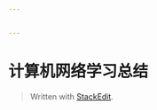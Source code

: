 ```yaml
---


---
```


<h1 id="计算机网络学习总结">计算机网络学习总结</h1>
<blockquote>
<p>Written with <a href="https://stackedit.io/">StackEdit</a>.</p>
</blockquote>

